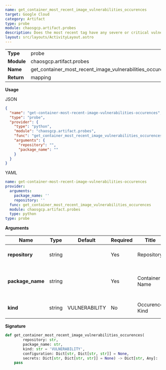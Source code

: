```yaml
---
name: get_container_most_recent_image_vulnerabilities_occurences
target: Google Cloud
category: Artifact
type: probe
module: chaosgcp.artifact.probes
description: Does the most recent tag have any severe or critical vulnerabilities.
layout: src/layouts/ActivityLayout.astro
---
```


|            |                      |
| ---------- | -------------------- |
| **Type**   | probe               |
| **Module** | chaosgcp.artifact.probes |
| **Name**   | get_container_most_recent_image_vulnerabilities_occurences     |
| **Return** | mapping              |

**Usage**

JSON

```json
{
  "name": "get-container-most-recent-image-vulnerabilities-occurences",
  "type": "probe",
  "provider": {
    "type": "python",
    "module": "chaosgcp.artifact.probes",
    "func": "get_container_most_recent_image_vulnerabilities_occurences",
    "arguments": {
      "repository": "",
      "package_name": ""
    }
  }
}
```

YAML

```yaml
name: get-container-most-recent-image-vulnerabilities-occurences
provider:
  arguments:
    package_name: ''
    repository: ''
  func: get_container_most_recent_image_vulnerabilities_occurences
  module: chaosgcp.artifact.probes
  type: python
type: probe
```

**Arguments**

| Name                    | Type    | Default | Required | Title               | Description                               |
| ----------------------- | ------- | ------- | -------- | ------------------- | ----------------------------------------- |
| **repository**         | string  |         | Yes      | Repository         | Name of the repository |
| **package_name** | string |     | Yes       | Container Name | Name of the container in the repository |
| **kind** | string |  VULNERABILITY   | No       | Occurence Kind | Kind of occurences to filter for |

**Signature**

```python
def get_container_most_recent_image_vulnerabilities_occurences(
        repository: str,
        package_name: str,
        kind: str = 'VULNERABILITY',
        configuration: Dict[str, Dict[str, str]] = None,
        secrets: Dict[str, Dict[str, str]] = None) -> Dict[str, Any]:
    pass
```
